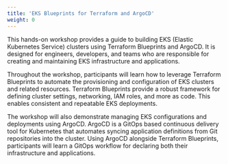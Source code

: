 ```yaml
---
title: 'EKS Blueprints for Terraform and ArgoCD'
weight: 0
---
```


This hands-on workshop provides a guide to building EKS (Elastic Kubernetes Service) clusters using Terraform Blueprints and ArgoCD. It is designed for engineers, developers, and teams who are responsible for creating and maintaining EKS infrastructure and applications. 

Throughout the workshop, participants will learn how to leverage Terraform Blueprints to automate the provisioning and configuration of EKS clusters and related resources. Terraform Blueprints provide a robust framework for defining cluster settings, networking, IAM roles, and more as code. This enables consistent and repeatable EKS deployments.

The workshop will also demonstrate managing EKS configurations and deployments using ArgoCD. ArgoCD is a GitOps based continuous delivery tool for Kubernetes that automates syncing application definitions from Git repositories into the cluster. Using ArgoCD alongside Terraform Blueprints, participants will learn a GitOps workflow for declaring both their infrastructure and applications.

